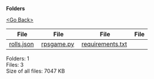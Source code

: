 **Folders**

[&lt;Go Back&gt;](../right.html)

<table><thead><tr class="header"><th><strong>File</strong></th><th><strong>File</strong></th><th><strong>File</strong></th><th><strong>File</strong></th></tr></thead><tbody><tr class="odd"><td><a href="rolls.json">rolls.json</a> </td><td><a href="rpsgame.py">rpsgame.py</a> </td><td><a href="requirements.txt">requirements.txt</a> </td><td></td></tr></tbody></table>

Folders: 1  
Files: 3  
Size of all files: 7047 KB
